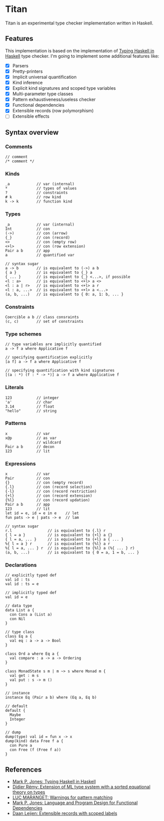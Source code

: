 # Titan

Titan is an experimental type checker implementation written in Haskell.

## Features

This implementation is based on the implementation of [Typing Haskell in Haskell](https://web.cecs.pdx.edu/~mpj/thih/) type checker. I'm going to implement some additional features like:

* [x] Parsers
* [x] Pretty-printers
* [x] Implicit universal quantification
* [x] Kind inference
* [x] Explicit kind signatures and scoped type variables
* [x] Multi-parameter type classes
* [x] Pattern exhaustiveness/useless checker
* [x] Functional dependencies
* [x] Extensible records (row polymorphism)
* [ ] Extensible effects

## Syntax overview

### Comments
```
// comment
/* comment */
```

### Kinds
```
_a            // var (internal)
*             // types of values
?             // constraints
# k           // row kind
k -> k        // function kind
```

### Types
```
_a            // var (internal)
Int           // con
(->)          // con (arrow)
{_}           // con (record)
<>            // con (empty row)
<+l>          // con (row extension)
Pair a b      // app
a             // quantified var

// syntax sugar
a -> b        // is equivalent to (->) a b
{ a }         // is equivalent to {_} a
{ ... }       // is equivalent to {_} <...>, if possible
<l : a>       // is equivalent to <+l> a <>
<l : a | r>   // is equivalent to <+l> a r
<l : a, ...>  // is equivalent to <+l> a <...>
(a, b, ...)   // is equivalent to { 0: a, 1: b, ... }
```

### Constraints
```
Coercible a b // class consraints
(c, c)        // set of constraints
```

### Type schemes
```
// type variables are implicitly quantified
a -> f a where Applicative f

// specifying quantification explicitly
[a f] a -> f a where Applicative f

// specifying quantification with kind signatures
[(a : *) (f : * -> *)] a -> f a where Applicative f
```

### Literals
```
123           // integer
'a'           // char
3.14          // float
"hello"       // string
```

### Patterns
```
x             // var
x@p           // as var
_             // wildcard
Pair a b      // decon
123           // lit
```

### Expressions
```
x             // var
Pair          // con
{}            // con (empty record)
{.l}          // con (record selection)
{-l}          // con (record restriction)
{+l}          // con (record extension)
{%l}          // con (record updation)
Pair a b      // app
123           // lit
let id = e, id = e in e    // let
fun pats -> e | pats -> e  // lam

// syntax sugar
r.l                // is equivalent to {.l} r
{ l = a }          // is equivalent to {+l} a {}
{ l = a, ... }     // is equivalent to {+l} a { ... }
%{ l = a } r       // is equivalent to {%l} a r
%{ l = a, ... } r  // is equivalent to {%l} a (%{ ... } r)
(a, b, ...)        // is equivalent to { 0 = a, 1 = b, ... }
```

### Declarations
```
// explicitly typed def
val id : ts
val id : ts = e

// implicitly typed def
val id = e

// data type
data List a {
  con Cons a (List a)
  con Nil
}

// type class
class Eq a {
  val eq : a -> a -> Bool
}

class Ord a where Eq a {
  val compare : a -> a -> Ordering
}

class MonadState s m | m ~> s where Monad m {
  val get : m s
  val put : s -> m ()
}

// instance
instance Eq (Pair a b) where (Eq a, Eq b)

// default
default {
  Maybe
  Integer
}

// dump
dump(type) val id = fun x -> x
dump(kind) data Free f a {
  con Pure a
  con Free (f (Free f a))
}
```

## References

- [Mark P. Jones: Typing Haskell in Haskell](https://web.cecs.pdx.edu/~mpj/thih/)
- [Didier Rémy: Extension of ML type system with a sorted equational theory on types](https://hal.inria.fr/inria-00077006/document)
- [LUC MARANGET: Warnings for pattern matching](http://moscova.inria.fr/~maranget/papers/warn/index.html)
- [Mark P. Jones: Language and Program Design for Functional Dependencies](https://web.cecs.pdx.edu/~mpj/pubs/fundeps-design.pdf)
- [Daan Leijen: Extensible records with scoped labels](https://www.microsoft.com/en-us/research/publication/extensible-records-with-scoped-labels/)

